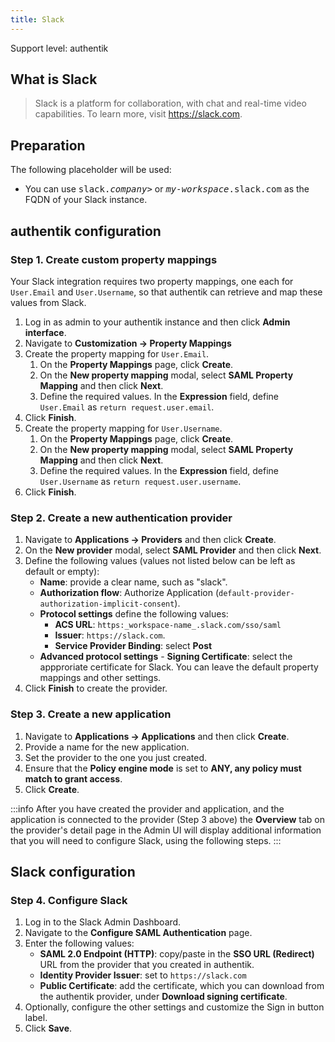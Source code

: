 ```yaml
---
title: Slack
---
```


<span class="badge badge--primary">Support level: authentik</span>

## What is Slack

> Slack is a platform for collaboration, with chat and real-time video capabilities. To learn more, visit https://slack.com.

## Preparation

The following placeholder will be used:

-   You can use <kbd>slack.<em>company</em>></kbd> or <kbd><em>my-workspace</em>.slack.com</kbd> as the FQDN of your Slack instance.

## authentik configuration

### Step 1. Create custom property mappings

Your Slack integration requires two property mappings, one each for `User.Email` and `User.Username`, so that authentik can retrieve and map these values from Slack.

1. Log in as admin to your authentik instance and then click **Admin interface**.
2. Navigate to **Customization -> Property Mappings**
3. Create the property mapping for `User.Email`.
    1. On the **Property Mappings** page, click **Create**.
    2. On the **New property mapping** modal, select **SAML Property Mapping** and then click **Next**.
    3. Define the required values. In the **Expression** field, define `User.Email` as `return request.user.email`.
4. Click **Finish**.
5. Create the property mapping for `User.Username`.
    1. On the **Property Mappings** page, click **Create**.
    2. On the **New property mapping** modal, select **SAML Property Mapping** and then click **Next**.
    3. Define the required values. In the **Expression** field, define `User.Username` as `return request.user.username`.
6. Click **Finish**.

### Step 2. Create a new authentication provider

1. Navigate to **Applications -> Providers** and then click **Create**.
2. On the **New provider** modal, select **SAML Provider** and then click **Next**.
3. Define the following values (values not listed below can be left as default or empty):
    - **Name**: provide a clear name, such as "slack".
    - **Authorization flow**: Authorize Application (`default-provider-authorization-implicit-consent`).
    - **Protocol settings** define the following values:
        - **ACS URL**: `https:_workspace-name_.slack.com/sso/saml`
        - **Issuer**: `https://slack.com`.
        - **Service Provider Binding**: select **Post**
    - **Advanced protocol settings** - **Signing Certificate**: select the appproriate certificate for Slack.
      You can leave the default property mappings and other settings.
4. Click **Finish** to create the provider.

### Step 3. Create a new application

1. Navigate to **Applications -> Applications** and then click **Create**.
2. Provide a name for the new application.
3. Set the provider to the one you just created.
4. Ensure that the **Policy engine mode** is set to **ANY, any policy must match to grant access**.
5. Click **Create**.

:::info
After you have created the provider and application, and the application is connected to the provider (Step 3 above) the **Overview** tab on the provider's detail page in the Admin UI will display additional information that you will need to configure Slack, using the following steps.
:::

## Slack configuration

### Step 4. Configure Slack

1. Log in to the Slack Admin Dashboard.
2. Navigate to the **Configure SAML Authentication** page.
3. Enter the following values:
    - **SAML 2.0 Endpoint (HTTP)**: copy/paste in the **SSO URL (Redirect)** URL from the provider that you created in authentik.
    - **Identity Provider Issuer**: set to `https://slack.com`
    - **Public Certificate**: add the certificate, which you can download from the authentik provider, under **Download signing certificate**.
4. Optionally, configure the other settings and customize the Sign in button label.
5. Click **Save**.
